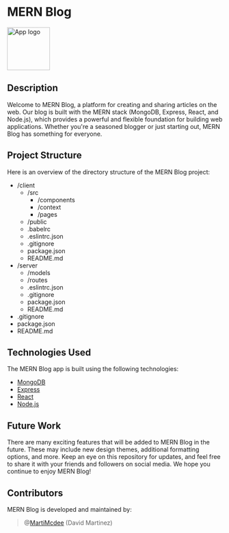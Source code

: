 <!DOCTYPE html>
<html>
  <body>
    <h1>MERN Blog</h1>
    <img src="https://res.cloudinary.com/practicaldev/image/fetch/s--0FRJGdyZ--/c_imagga_scale,f_auto,fl_progressive,h_500,q_auto,w_1000/https://dev-to-uploads.s3.amazonaws.com/uploads/articles/epv55hgtsfi8csprpj9u.jpg" width="100" height="100" alt="App logo">
    <h2>Description</h2>
    <p>Welcome to MERN Blog, a platform for creating and sharing articles on the web. Our blog is built with the MERN stack (MongoDB, Express, React, and Node.js), which provides a powerful and flexible foundation for building web applications. Whether you're a seasoned blogger or just starting out, MERN Blog has something for everyone.</p>
    <h2>Project Structure</h2>
<p>Here is an overview of the directory structure of the MERN Blog project:</p>
<ul>
  <li>/client
    <ul>
      <li>/src
        <ul>
          <li>/components</li>
          <li>/context</li>
          <li>/pages</li>
        </ul>
      </li>
      <li>/public</li>
      <li>.babelrc</li>
      <li>.eslintrc.json</li>
      <li>.gitignore</li>
      <li>package.json</li>
      <li>README.md</li>
    </ul>
  </li>
  <li>/server
    <ul>
      <li>/models</li>
      <li>/routes</li>
      <li>.eslintrc.json</li>
      <li>.gitignore</li>
      <li>package.json</li>
      <li>README.md</li>
    </ul>
  </li>
  <li>.gitignore</li>
  <li>package.json</li>
  <li>README.md</li>
</ul>
<h2>Technologies Used</h2>
<p>The MERN Blog app is built using the following technologies:</p>
<ul>
  <li><a href="https://www.mongodb.com/docs">MongoDB</a></li>
  <li><a href="https://expressjs.com/en/4x/api.html">Express</a></li>
  <li><a href="https://reactjs.org/docs/getting-started.html">React</a></li>
  <li><a href="https://nodejs.org/api/">Node.js</a></li>
</ul>
<h2>Future Work</h2>
<p>There are many exciting features that will be added to MERN Blog in the future. These may include new design themes, additional formatting options, and more. Keep an eye on this repository for updates, and feel free to share it with your friends and followers on social media. We hope you continue to enjoy MERN Blog!</p>
<h2>Contributors</h2>
<p>MERN Blog is developed and maintained by:</p>
  <blockquote><p>@<a href="https://www.linkedin.com/in/david-martinez-a693b165/">MartiMcdee</a> (David Martinez)
  </p></blockquote>
  </body>
</html>
